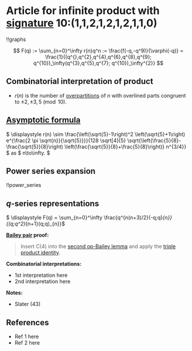 # Article for infinite product with [signature](../product_signature.html) 10:(1,1,2,1,2,1,2,1,1,0)

!!graphs

$$ F(q) := \sum_{n=0}^\infty r(n)q^n := \frac{f(-q,-q^9)}{\varphi(-q)} = \frac{1}{(q^{},q^{2},q^{4},q^{6},q^{8},q^{9}; q^{10})_\infty(q^{3},q^{5},q^{7}; q^{10})_\infty^{2}} $$

## Combinatorial interpretation of product

- $r(n)$ is the number of [overpartitions](../partitions.html#overpartitions) of $n$ with overlined parts congruent to $\pm 2, \pm 3, 5\pmod{10}$.

## [Asymptotic formula](../asymptotics.html)

$ \displaystyle r(n) \sim \frac{\left(\sqrt{5}-1\right)^2 \left(\sqrt{5}+1\right) e^{\frac{2 \pi  \sqrt{n}}{\sqrt{5}}}}{128 \sqrt[4]{5} \sqrt{\left(\frac{5}{8}-\frac{\sqrt{5}}{8}\right) \left(\frac{\sqrt{5}}{8}+\frac{5}{8}\right)} n^{3/4}} $ as $ n\to\infty. $

## Power series expansion

!!power_series

## $q$-series representations

$ \displaystyle F(q) = \sum_{n=0}^\infty \frac{q^{n(n+3)/2}(-q;q)_{n}}{(q;q^2)_{n+1}(q;q)_{n}}$

**[Bailey pair](../Bailey_pairs.html) proof:**
> Insert C(4) into the [second op-Bailey lemma](../Bailey_pairs.html#2nd_op_Bailey_lemma) and apply the [triple product identity](../q-series.html#triple_product).

**Combinatorial interpretations:**
- 1st interpretation here
- 2nd interpretation here

**Notes:**
- Slater (43)

## References
- Ref 1 here
- Ref 2 here
